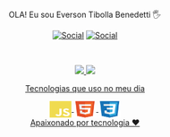  <div align = "center">
 OLA! Eu sou Everson Tibolla Benedetti 🖐️
 </p>
 </div>
 

 
<div align = "center"> 

[![Social](	https://img.shields.io/badge/LinkedIn-0077B5?style=for-the-badge&logo=linkedin&logoColor=white)](https://www.linkedin.com/in/everson-tibolla-benedetti-438514225/)
[![Social](	https://img.shields.io/badge/Instagram-E4405F?style=for-the-badge&logo=instagram&logoColor=white)](https://www.instagram.com/everson_tibolla/)
 
</div>


<br />
  <p align="center">
  <a href="https://github.com/everson11">
  <img height="180em" src="https://github-readme-stats.vercel.app/api?username=everson11&show_icons=true&theme=dracula&include_all_commits=true&count_private=true"/>
  <img height="180em" src="https://github-readme-stats.vercel.app/api/top-langs/?username=everson11&layout=compact&langs_count=7&theme=dracula"/>
</p>
 
<div align = "center">
 Tecnologias que uso no meu dia </p>
 
<img align="center" alt="Rafa-Js" height="30" width="40" src="https://raw.githubusercontent.com/devicons/devicon/master/icons/javascript/javascript-plain.svg">
<img align="center" alt="Rafa-HTML" height="30" width="40" src="https://raw.githubusercontent.com/devicons/devicon/master/icons/html5/html5-original.svg">
<img align="center" alt="Rafa-CSS" height="30" width="40" src="https://raw.githubusercontent.com/devicons/devicon/master/icons/css3/css3-original.svg">


<div align = "center">
 Apaixonado por tecnologia ❤️
</div>    



